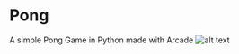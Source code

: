 # Pong
A simple Pong Game in Python made with Arcade
![alt text](https://github.com/LoupioFR/Pong/blob/main/assets/game/ball.png?raw=true)
